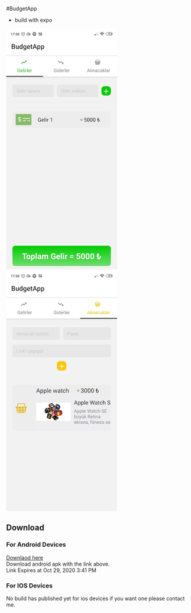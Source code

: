 #BudgetApp
* build with expo

![Sample 1](./assets/images/image2.jpg )
![Sample 3](./assets/images/image1.jpg )
## Download
### For Android Devices
[Downlaod here](https://exp-shell-app-assets.s3.us-west-1.amazonaws.com/android/%40jback/BudgetApp-4483845d49fa482d99638d9e9ab8a963-signed.apk)  
Download android apk with the link above.  
Link Expires at Oct 29, 2020 3:41 PM

### For IOS Devices
No build has published yet for ios devices if you want one please contact me.
